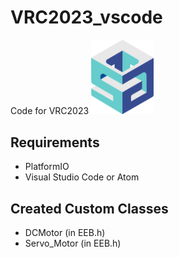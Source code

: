 # VRC2023_vscode
Code for VRC2023
  <img src="./image/logo.png" alt="Icon" width="100">

## Requirements

- PlatformIO
- Visual Studio Code or Atom

## Created Custom Classes

- DCMotor (in EEB.h)
- Servo_Motor (in EEB.h)

